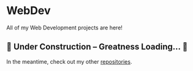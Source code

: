 # WebDev
All of my Web Development projects are here!

## 🚧 Under Construction – Greatness Loading... 🚀

In the meantime, check out my other
[repositories](https://github.com/brixnnnxm?tab=repositories).
